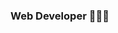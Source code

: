 ### Web Developer 👩🏻‍💻

<!--
**Laugardc/Laugardc** is a ✨ _special_ ✨ repository because its `README.md` (this file) appears on your GitHub profile.

- 💻 I’m currently working on web development 
- 🌱 I’m currently learning React Native
- ⚡ Fun fact: I'm psychologyst

I have knowledge in:
![image](https://user-images.githubusercontent.com/116049746/229901042-a449a628-fe91-454b-beac-ccea8e97f2ce.png)
![image](https://user-images.githubusercontent.com/116049746/229901127-552b5f99-fc62-4928-bb2c-4f596a23d50f.png)
![image](https://user-images.githubusercontent.com/116049746/229901165-c47c5c6e-a5c6-464d-b10d-05034bfc7518.png)

-->
